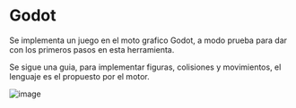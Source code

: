# Godot

Se implementa un juego en el moto grafico Godot, a modo prueba para dar con los primeros pasos en esta herramienta.

Se sigue una guia, para implementar figuras, colisiones y movimientos, el lenguaje es el propuesto por el motor. 





![image](https://github.com/LautaroTummino/Godot-Invierno-24/assets/105172727/a8746694-eede-4b6b-8389-fe2d6a8cb82b)
